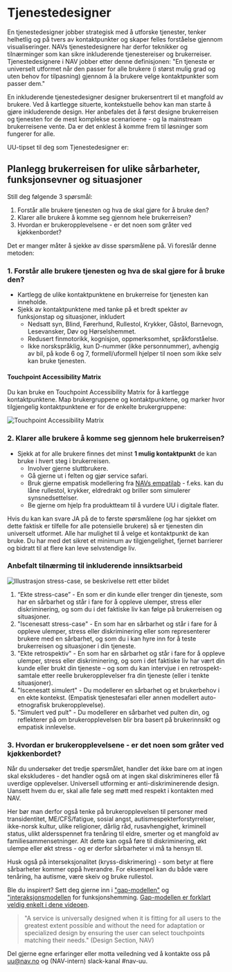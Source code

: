 # Tjenestedesigner
<p class="typo-ingress">En tjenestedesigner jobber strategisk med å utforske tjenester, tenker helhetlig og på tvers av kontaktpunkter og skaper felles forståelse gjennom visualiseringer. NAVs tjenestedesignere har derfor teknikker og tilnærminger som kan sikre inkluderende tjenestereiser og brukerreiser. Tjenestedesignere i NAV jobber etter denne definisjonen: "En tjeneste er universelt utformet når den passer for alle brukere (i størst mulig grad og uten behov for tilpasning) gjennom å la brukere velge kontaktpunkter som passer dem."</p>

En inkluderende tjenestedesigner designer brukersentrert til et mangfold av brukere. Ved å kartlegge situerte, kontekstuelle behov kan man starte å gjøre inkluderende design. Her anbefales det å først designe brukerreisen og tjenesten for de mest komplekse scenarioene - og la mainstream brukerreisene vente. Da er det enklest å komme frem til løsninger som fungerer for alle.

UU-tipset til deg som Tjenestedesigner er:
## Planlegg brukerreisen for ulike sårbarheter, funksjonsevner og situasjoner
Still deg følgende 3 spørsmål:
1. Forstår alle brukere tjenesten og hva de skal gjøre for å bruke den? 
2. Klarer alle brukere å komme seg gjennom hele brukerreisen? 
3. Hvordan er brukeropplevelsene - er det noen som gråter ved kjøkkenbordet?

Det er manger måter å sjekke av disse spørsmålene på. Vi foreslår denne metoden:

### 1. Forstår alle brukere tjenesten og hva de skal gjøre for å bruke den? 
* Kartlegg de ulike kontaktpunktene en brukerreise for tjenesten kan inneholde. 
* Sjekk av kontaktpunktene med tanke på et bredt spekter av funksjonstap og situasjoner, inkludert 
  - Nedsatt syn, Blind, Førerhund, Rullestol, Krykker, Gåstol, Barnevogn, Lesevansker, Døv og Hørselshemmet.
  - Redusert finmotorikk, kognisjon, oppmerksomhet, språkforståelse.
  - Ikke norskspråklig, kun D-nummer (ikke personnummer), avhengig av bil, på kode 6 og 7, formell/uformell hjelper til noen som ikke selv kan bruke tjenesten.

#### Touchpoint Accessibility Matrix
Du kan bruke en Touchpoint Accessibility Matrix for å kartlegge kontaktpunktene. Map brukergruppene og kontaktpunktene, og marker hvor tilgjengelig kontaktpunktene er for de enkelte brukergruppene:

![Touchpoint Accessibility Matrix](/hvordan-faa-det-til/tips-etter-rolle/touchpointaccessibiiltymatrix1.png)


### 2. Klarer alle brukere å komme seg gjennom hele brukerreisen? 
*  Sjekk at for alle brukere finnes det minst __1 mulig kontaktpunkt__ de kan bruke i hvert steg i brukerreisen. 
   - Involver gjerne sluttbrukere. 
   - Gå gjerne ut i felten og gjør service safari. 
   - Bruk gjerne empatisk modellering fra [NAVs empatilab](/hvordan-faa-det-til/UU-testing/empatilab.md) - f.eks. kan du låne rullestol, krykker, eldredrakt og briller som simulerer synsnedsettelser.
   - Be gjerne om hjelp fra produktteam til å vurdere UU i digitale flater.

Hvis du kan kan svare JA på de to første spørsmålene (og har sjekket om dette faktisk er tilfelle for alle potensielle brukere) så er tjenesten din universelt utformet. Alle har mulighet til å velge et kontaktpunkt de kan bruke. Du har med det sikret et minimum av tilgjengelighet, fjernet barrierer og bidratt til at flere kan leve selvstendige liv.

### Anbefalt tilnærming til inkluderende innsiktsarbeid

![Illustrasjon stress-case, se beskrivelse rett etter bildet](https://github.com/navikt/universell-utforming/blob/master/hvordan-faa-det-til/tips-etter-rolle/innsiktsrekkef%C3%B8lge.png)

1. “Ekte stress-case” - En som er din kunde eller trenger din tjeneste, som har en sårbarhet og står i fare for å oppleve ulemper, stress eller diskriminering, og som du i det faktiske liv kan følge på brukerreisen og situasjoner. 
2. "Iscenesatt stress-case" - En som har en sårbarhet og står i fare for å oppleve ulemper, stress eller diskriminering eller som representerer brukere med en sårbarhet, og som du i kan hyre inn for å teste brukerreisen og situasjoner i din tjeneste. 
3. "Ekte retrospektiv" - En som har en sårbarhet og står i fare for å oppleve ulemper, stress eller diskriminering, og som i det faktiske liv har vært din kunde eller brukt din tjeneste – og som du kan intervjue i en retrospekt-samtale etter reelle brukeropplevelser fra din tjeneste (eller i tenkte situasjoner).
4. "Iscenesatt simulert" - Du modellerer en sårbarhet og et brukerbehov i en ekte kontekst. (Empatisk tjenestesafari eller annen modellert auto-etnografisk brukeropplevelse).
5. "Simulert ved pult" - Du modellerer en sårbarhet ved pulten din, og reflekterer på om brukeropplevelsen blir bra basert på brukerinnsikt og empatisk innlevelse. 

### 3. Hvordan er brukeropplevelsene - er det noen som gråter ved kjøkkenbordet?
Når du undersøker det tredje spørsmålet, handler det ikke bare om at ingen skal ekskluderes - det handler også om at ingen skal diskrimineres eller få uverdige opplevelser. Universell utforming er anti-diskriminerende design. Uansett hvem du er, skal alle føle seg møtt med respekt i kontakten med NAV.

Her bør man derfor også tenke på brukeropplevelsen til personer med transidentitet, ME/CFS/fatigue, sosial angst, autismespekterforstyrrelser, ikke-norsk kultur, ulike religioner, dårlig råd, rusavhengighet, kriminell status, ulikt aldersspennet fra tenåring til eldre, smerter og et mangfold av familiesammensetninger. Alt dette kan også føre til diskriminering, økt ulempe eller økt stress - og er derfor sårbarheter vi må ta hensyn til.

Husk også på interseksjonalitet (kryss-diskrimering) - som betyr at flere sårbarheter kommer oppå hverandre. For eksempel kan du både være tenåring, ha autisme, være skeiv og bruke rullestol.

Ble du inspirert? Sett deg gjerne inn i ["gap-modellen"](https://snl.no/gap-modellen) og ["interaksjonsmodellen](http://www.inclusivedesigntoolkit.com/UCframework/framework.html) for funksjonshemming. [Gap-modellen er forklart veldig enkelt i dene videoen](https://www.youtube.com/embed/zl53ownJU1c). 

> "A service is universally designed when it is fitting for all users to the greatest extent possible and without the need for adaptation or specialized design by ensuring the user can select touchpoints matching their needs." (Design Section, NAV)

Del gjerne egne erfaringer eller motta veiledning ved å kontakte oss på uu@nav.no og (NAV-intern) slack-kanal #nav-uu.
